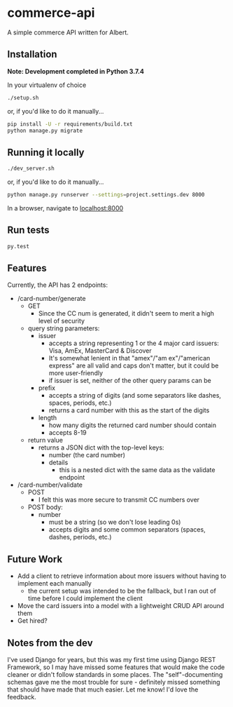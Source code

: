 
# commerce-api
A simple commerce API written for Albert.


## Installation

**Note: Development completed in Python 3.7.4**

In your virtualenv of choice
```bash
./setup.sh
```
or, if you'd like to do it manually...
```bash
pip install -U -r requirements/build.txt
python manage.py migrate
```

## Running it locally
```bash
./dev_server.sh
```
or, if you'd like to do it manually...
```bash
python manage.py runserver --settings=project.settings.dev 8000
```
In a browser, navigate to [localhost:8000](localhost:8000)

## Run tests
```bash
py.test
```

## Features
Currently, the API has 2 endpoints:
- /card-number/generate
    - GET
        - Since the CC num is generated, it didn't seem to merit a high level of security
    - query string parameters:
        - issuer
            - accepts a string representing 1 or the 4 major card issuers: Visa, AmEx, MasterCard & Discover
            - It's somewhat lenient in that "amex"/"am ex"/"american express" are all valid and caps don't matter, but it could be more user-friendly
            - if issuer is set, neither of the other query params can be
        - prefix
            - accepts a string of digits (and some separators like dashes, spaces, periods, etc.)
            - returns a card number with this as the start of the digits
        - length
            - how many digits the returned card number should contain
            - accepts 8-19
    - return value
        - returns a JSON dict with the top-level keys:
            - number (the card number)
            - details
                - this is a nested dict with the same data as the validate endpoint
- /card-number/validate
    - POST
        - I felt this was more secure to transmit CC numbers over
    - POST body:
        - number
            - must be a string (so we don't lose leading 0s)
            - accepts digits and some common separators (spaces, dashes, periods, etc.)

## Future Work
- Add a client to retrieve information about more issuers without having to implement each manually
  - the current setup was intended to be the fallback, but I ran out of time before I could implement the client
- Move the card issuers into a model with a lightweight CRUD API around them
- Get hired?

## Notes from the dev
I've used Django for years, but this was my first time using Django REST Framework, so I may have missed some features that would make the code cleaner or didn't follow standards in some places. The "self"-documenting schemas gave me the most trouble for sure - definitely missed something that should have made that much easier. Let me know! I'd love the feedback.
